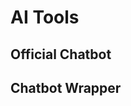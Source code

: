<script setup>
import { ref } from 'vue';
import NavContainer from '../components/NavContainer.vue';
import newsData from '../assets/tools/ai-tools.json';

const data = ref(newsData);
</script>

# AI Tools

## Official Chatbot

<NavContainer :data="data.officialChatbot"/>

## Chatbot Wrapper

<NavContainer :data="data.chatbotWrapper"/>
